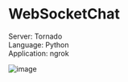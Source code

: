# WebSocketChat

Server: Tornado <br>
Language: Python <br>
Application: ngrok <br>

![image](https://user-images.githubusercontent.com/17031124/26886853-7a5c87ae-4be1-11e7-9f67-e074c1dde981.png)

